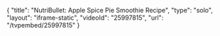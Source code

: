 {
    "title": "NutriBullet: Apple Spice Pie Smoothie Recipe",
    "type": "solo",
    "layout": "iframe-static",
    "videoId": "25997815",
    "url": "\/tvpembed\/25997815"
}